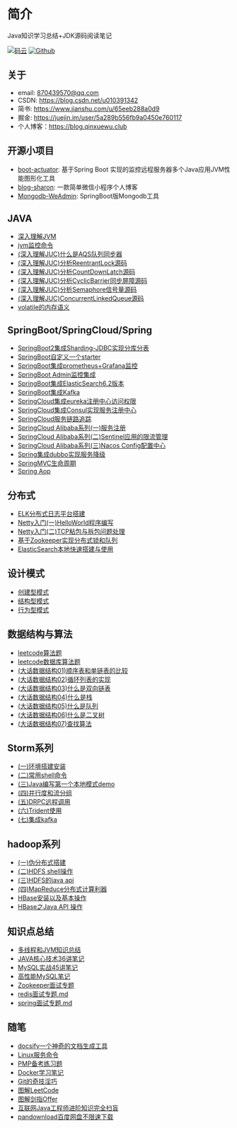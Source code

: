 # 简介

Java知识学习总结+JDK源码阅读笔记

<!-- [![QQ群](https://img.shields.io/badge/QQ%E7%BE%A4-924715723-yellowgreen.svg)](https://jq.qq.com/?_wv=1027&k=5PIRvFq) -->
[![码云](https://img.shields.io/badge/Gitee-%E7%A0%81%E4%BA%91-yellow.svg)](https://gitee.com/qinxuewu)
[![Github](https://img.shields.io/badge/Github-Github-red.svg)](https://github.com/a870439570)

## 关于

- email:  870439570@qq.com
- CSDN: https://blog.csdn.net/u010391342
- 简书: https://www.jianshu.com/u/65eeb288a0d9
- 掘金: https://juejin.im/user/5a289b556fb9a0450e760117
- 个人博客：https://blog.qinxuewu.club

## 开源小项目

- [boot-actuator](https://github.com/a870439570/boot-actuator):   基于Spring Boot 实现的监控远程服务器多个Java应用JVM性能图形化工具
- [blog-sharon](https://github.com/a870439570/blog-sharon):   一款简单微信小程序个人博客
- [Mongodb-WeAdmin](https://github.com/a870439570/Mongodb-WeAdmin):  SpringBoot版Mongodb工具



## JAVA 
- [深入理解JVM](2019/深入理解JVM.md)
- [jvm监控命令](JVM/jvm监控命令.md)
- [(深入理解JUC)什么是AQS队列同步器](https://blog.csdn.net/u010391342/article/details/88657920)
- [(深入理解JUC)分析ReentrantLock源码](https://blog.csdn.net/u010391342/article/details/88686965)
- [(深入理解JUC)分析CountDownLatch源码](2019/分析CountDownLatch源码.md)
- [(深入理解JUC)分析CyclicBarrier同步屏障源码](2019/CyclicBarrier.md)
- [(深入理解JUC)分析Semaphore信号量源码](2019/Semaphore.md)
- [(深入理解JUC)ConcurrentLinkedQueue源码](https://blog.qinxuewu.club/2019/03/29/java/shen-ru-li-jie-concurrentlinkedqueue-yuan-ma)
- [volatile的内存语义](https://blog.csdn.net/u010391342/article/details/89042895)



## SpringBoot/SpringCloud/Spring
- [SpringBoot2集成Sharding-JDBC实现分库分表](2019/SpringBoot2集成Sharding-JDBC实现分库分表.md)
- [SpringBoot自定义一个starter](2019/SpringBoot自定义一个starter.md  )
- [SpringBoot集成prometheus+Grafana监控](https://blog.csdn.net/u010391342/article/details/88970133)
- [SpringBoot Admin监控集成](Spring/SpringBootAdmin.md)
- [SpringBoot集成ElasticSearch6.2版本](https://blog.csdn.net/u010391342/article/details/82153709)
- [SpringBoot集成Kafka](https://blog.csdn.net/u010391342/article/details/81430402)
- [SpringCloud集成eureka注册中心访问权限](https://blog.csdn.net/u010391342/article/details/83086519)
- [SpringCloud集成Consul实现服务注册中心](https://blog.csdn.net/u010391342/article/details/83082801)
- [SpringCloud服务链路追踪](Spring/Springcloud服务链路追踪.md)
- [SpringCloud Alibaba系列(一)服务注册](https://blog.csdn.net/u010391342/article/details/86655712)
- [SpringCloud Alibaba系列(二)Sentinel应用的限流管理](https://blog.csdn.net/u010391342/article/details/86678637)
- [SpringCloud Alibaba系列(三)Nacos Config配置中心](https://blog.csdn.net/u010391342/article/details/86702084)
- [Spring集成dubbo实现服务降级](Spring/Spring集成dubbo集群实现服务降级.md)
- [SpringMVC生命周期](Spring/SpringMvc生命周期.md)
- [Spring Aop](Spring/aop.md)

## 分布式
- [ELK分布式日志平台搭建](https://blog.csdn.net/u010391342/article/details/82895385)
- [Netty入门(一)HelloWorld程序编写](https://blog.csdn.net/u010391342/article/details/83011198)
- [Netty入门(二)TCP粘包与拆包问题处理](https://blog.csdn.net/u010391342/article/details/83011294)
- [基于Zookeeper实现分布式锁和队列](https://blog.csdn.net/u010391342/article/details/82192933)
- [ElasticSearch本地快速搭建与使用](https://blog.csdn.net/u010391342/article/details/82117389)


## 设计模式
- [创建型模式](2019/创建型模式.md)
- [结构型模式](2019/结构型模式.md)
- [行为型模式](2019/行为型模式.md)

## 数据结构与算法
- [leetcode算法题](leetcode/leetcodeJava.md)
- [leetcode数据库算法题](leetcode/sql算法.md)
- [(大话数据结构01)顺序表和单链表的比较](https://blog.csdn.net/u010391342/article/details/86760777)
- [(大话数据结构02)循环列表的实现](https://blog.csdn.net/u010391342/article/details/86767093)
- [(大话数据结构03)什么是双向链表](https://blog.csdn.net/u010391342/article/details/86768074)
- [(大话数据结构04)什么是栈](https://blog.csdn.net/u010391342/article/details/86773596)
- [(大话数据结构05)什么是队列](https://blog.csdn.net/u010391342/article/details/86775025)
- [(大话数据结构06)什么是二叉树](https://blog.csdn.net/u010391342/article/details/86990584)
- [(大话数据结构07)查找算法](https://blog.csdn.net/u010391342/article/details/88715233)

## Storm系列
- [(一)环境搭建安装](storm/storm01.md)
- [(二)常用shell命令](storm/storm02.md)
- [(三)Java编写第一个本地模式demo](storm/storm03.md)
- [(四)并行度和流分组](storm/storm04.md)
- [(五)DRPC远程调用](storm/storm05.md)
- [(六)Trident使用](storm/storm06.md)
- [(七)集成kafka](storm/storm07.md)

## hadoop系列
- [(一)伪分布式搭建](hadoop/hadoop01.md)
- [(二)HDFS shell操作](hadoop/hadoop02.md)
- [(三)HDFS的java api](hadoop/hadoop03.md)
- [(四)MapReduce分布式计算利器](hadoop/hadoop04.md)
- [HBase安装以及基本操作](hadoop/hbase01.md)
- [HBase之Java API 操作](hadoop/hbase02.md)

## 知识点总结
- [多线程和JVM知识总结](2019/多线程和JVM知识总结.md)
- [JAVA核心技术36讲笔记](2019/JAVA核心技术36讲.md)
- [MySQL实战45讲笔记](2019/MySQL实战45讲笔记.md)
- [高性能MySQL笔记](2019/高性能MySQL.md)
- [Zookeeper面试专题](其它/Zookeeper面试专题.md)
- [redis面试专题.md](其它/redis面试.md)
- [spring面试专题.md](其它/spring.md)


## 随笔
- [docsify一个神奇的文档生成工具](其它/docsify.md)
- [Linux服务命令](其它/Linxu服务命令.md)
- [PMP备考练习题](2019/PMP练习题.md)
- [Docker学习笔记](2019/docker笔记.md)
- [Git的奇技淫巧](https://github.com/521xueweihan/git-tips)
- [图解LeetCode](https://github.com/ZXZxin/ZXBlog/blob/master/%E5%88%B7%E9%A2%98/LeetCode/LeetCodeSolutionIndex.md)
- [图解剑指Offer](https://github.com/ZXZxin/ZXBlog/tree/master/%E5%88%B7%E9%A2%98/Other/%E5%89%91%E6%8C%87Offer)
- [互联网Java工程师进阶知识完全扫盲](https://github.com/doocs/advanced-java)
- [pandownload百度网盘不限速下载](http://pandownload.com/index.html)
